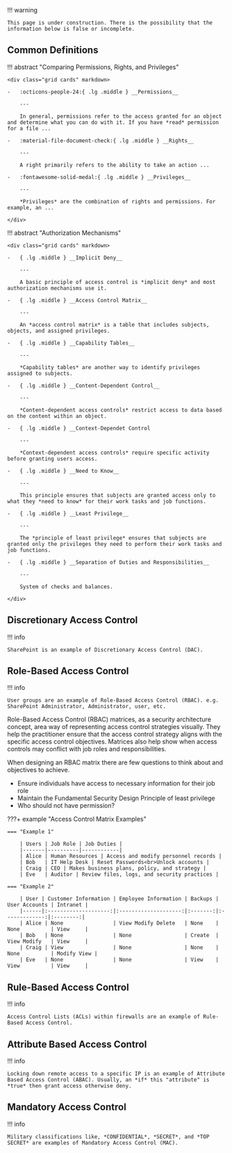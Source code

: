 !!! warning

    This page is under construction. There is the possibility that the information below is false or incomplete.

## Common Definitions

!!! abstract "Comparing Permissions, Rights, and Privileges"

    <div class="grid cards" markdown>

    -   :octicons-people-24:{ .lg .middle } __Permissions__
    
        ---

        In general, permissions refer to the access granted for an object and determine what you can do with it. If you have *read* permission for a file ...

    -   :material-file-document-check:{ .lg .middle } __Rights__

        ---

        A right primarily refers to the ability to take an action ...

    -   :fontawesome-solid-medal:{ .lg .middle } __Privileges__

        ---

        *Privileges* are the combination of rights and permissions. For example, an ...

    </div>

!!! abstract "Authorization Mechanisms"

    <div class="grid cards" markdown>

    -   { .lg .middle } __Implicit Deny__

        ---

        A basic principle of access control is *implicit deny* and most authorization mechanisms use it.

    -   { .lg .middle } __Access Control Matrix__

        ---

        An *access control matrix* is a table that includes subjects, objects, and assigned privileges.

    -   { .lg .middle } __Capability Tables__

        ---

        *Capability tables* are another way to identify privileges assigned to subjects.

    -   { .lg .middle } __Content-Dependent Control__

        ---

        *Content-dependent access controls* restrict access to data based on the content within an object.

    -   { .lg .middle } __Context-Dependet Control

        ---

        *Context-dependent access controls* require specific activity before granting users access.

    -   { .lg .middle } __Need to Know__

        ---

        This principle ensures that subjects are granted access only to what they *need to know* for their work tasks and job functions.

    -   { .lg .middle } __Least Privilege__

        ---

        The *principle of least privilege* ensures that subjects are granted only the privileges they need to perform their work tasks and job functions.

    -   { .lg .middle } __Separation of Duties and Responsibilities__

        ---

        System of checks and balances.

    </div>
    
## Discretionary Access Control

!!! info

    SharePoint is an example of Discretionary Access Control (DAC).

## Role-Based Access Control

!!! info

    User groups are an example of Role-Based Access Control (RBAC). e.g. SharePoint Administrator, Administrator, user, etc.

Role-Based Access Control (RBAC) matrices, as a security architecture concept, area way of representing access control strategies visually. They help the practitioner ensure that the access control strategy aligns with the specific access control objectives. Matrices also help show when access controls may conflict with job roles and responsibilities.

When designing an RBAC matrix there are few questions to think about and objectives to achieve.

- Ensure individuals have access to necessary information for their job role
- Maintain the Fundamental Security Design Principle of least privilege
- Who should not have permission?

???+ example "Access Control Matrix Examples"

    === "Example 1"

        | Users | Job Role | Job Duties |
        |-------|----------|------------|
        | Alice | Human Resources | Access and modify personnel records |
        | Bob   | IT Help Desk | Reset Passwords<br>Unlock accounts |
        | Craig | CEO | Makes business plans, policy, and strategy |
        | Eve   | Auditor | Review files, logs, and security practices |

    === "Example 2"

        | User | Customer Information | Employee Information | Backups | User Accounts | Intranet |
        |------|:--------------------:|:--------------------:|:-------:|:-------------:|:--------:|
        | Alice | None                | View Modify Delete   | None    | None          | View     |
        | Bob   | None                | None                 | Create  | View Modify   | View     |
        | Craig | View                | None                 | None    | None          | Modify View |
        | Eve   | None                | None                 | View    | View          | View     |

## Rule-Based Access Control

!!! info

    Access Control Lists (ACLs) within firewalls are an example of Rule-Based Access Control.

## Attribute Based Access Control

!!! info

    Locking down remote access to a specific IP is an example of Attribute Based Access Control (ABAC). Usually, an *if* this "attribute" is *true* then grant access otherwise deny.

## Mandatory Access Control

!!! info

    Military classifications like, *CONFIDENTIAL*, *SECRET*, and *TOP SECRET* are examples of Mandatory Access Control (MAC).